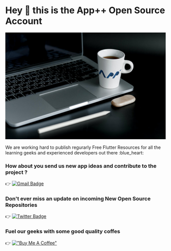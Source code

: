 # Hey 👋 this is the App++ Open Source Account

![App++](https://github.com/AppPlusx2/AppPlusx2/blob/main/banner.png)

<p align='left'>We are working hard to publish regurarly Free Flutter Resources for all the learning geeks and experienced developers out there :blue_heart:</p>

### How about you send us new app ideas and contribute to the project ?
:point_right: [![Gmail Badge](https://img.shields.io/badge/-hello@appplusplus.com-c14438?style=flat&logo=Gmail&logoColor=white&link=mailto:hello@appplusplus.com)](mailto:hello@appplusplus.com) 

### Don't ever miss an update on incoming New Open Source Repositories
:point_right: [![Twitter Badge](https://img.shields.io/badge/-AppPlusx2-00acee?style=flat&logo=twitter&logoColor=white&link=https://twitter.com/AppPlusx2/)](https://www.twitter.com/AppPlusx2/) 

### Fuel our geeks with some good quality coffes
:point_right: [!["Buy Me A Coffee"](https://www.buymeacoffee.com/assets/img/custom_images/orange_img.png)](https://www.buymeacoffee.com/AppPlusx2?new=1)


<!--
**AppPlusx2/AppPlusx2** is a ✨ _special_ ✨ repository because its `README.md` (this file) appears on your GitHub profile.

Here are some ideas to get you started:

- 🔭 I’m currently working on ...
- 🌱 I’m currently learning ...
- 👯 I’m looking to collaborate on ...
- 🤔 I’m looking for help with ...
- 💬 Ask me about ...
- 📫 How to reach me: ...
- 😄 Pronouns: ...
- ⚡ Fun fact: ...
-->
